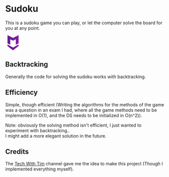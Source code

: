 # Sudoku
This is a sudoku game you can play, or let the computer solve the board for you at any point.

![Game example][vid]

[vid]: https://github.com/adam-p/markdown-here/raw/master/src/common/images/icon48.png "Logo Title Text 2"

## Backtracking
Generally the code for solving the sudoku works with backtracking.

## Efficiency
Simple, though efficient (Writing the algorithms for the methods of the game was a question in 
an exam I had, where all the game methods need to be implemented in O(1), and the DS needs to be
initialized in O(n^2)).

Note: obviously the solving method isn't efficient, I just wanted to experiment with backtracking.. </br>
I might add a more elegant solution in the future.

## Credits
The [Tech With Tim](https://www.youtube.com/channel/UC4JX40jDee_tINbkjycV4Sg) channel gave me the idea to make this project (Though I implemented everything myself).
